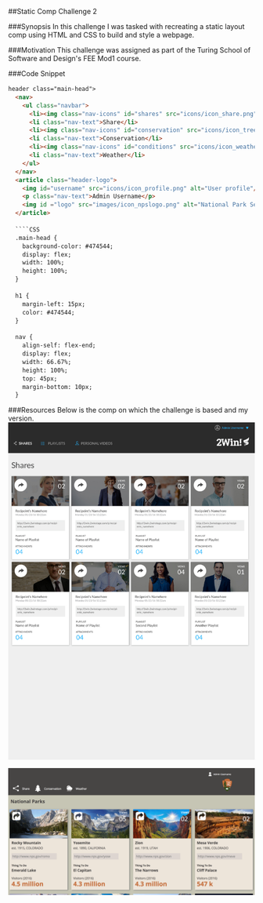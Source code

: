 ##Static Comp Challenge 2

###Synopsis
In this challenge I was tasked with recreating a static layout comp using HTML and CSS to build and style a webpage.

###Motivation
This challenge was assigned as part of the Turing School of Software and Design's FEE Mod1 course.

###Code Snippet
````HTML
header class="main-head">
  <nav>
    <ul class="navbar">
      <li><img class="nav-icons" id="shares" src="icons/icon_share.png" alt="Share this page" /></li>
      <li class="nav-text">Share</li>
      <li><img class="nav-icons" id="conservation" src="icons/icon_tree.png" alt="conservation efforts" /></li>
      <li class="nav-text">Conservation</li>
      <li><img class="nav-icons" id="conditions" src="icons/icon_weather.png" alt="Check weather conditions" /></li>
      <li class="nav-text">Weather</li>
    </ul>
  </nav>
  <article class="header-logo">
    <img id="username" src="icons/icon_profile.png" alt="User profile"/>
    <p class="nav-text">Admin Username</p>
    <img id ="logo" src="images/icon_npslogo.png" alt="National Park Service logo"/>
  </article>

  ````CSS
  .main-head {
    background-color: #474544;
    display: flex;
    width: 100%;
    height: 100%;
  }

  h1 {
    margin-left: 15px;
    color: #474544;
  }

  nav {
    align-self: flex-end;
    display: flex;
    width: 66.67%;
    height: 100%;
    top: 45px;
    margin-bottom: 10px;
  }
````
###Resources
Below is the comp on which the challenge is based and my version.
![comp_mockup](comp_mockup.jpg)

![my_version](my_version.png)

